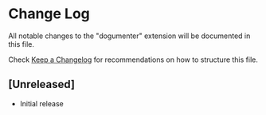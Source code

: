# Change Log

All notable changes to the "dogumenter" extension will be documented in this file.

Check [Keep a Changelog](http://keepachangelog.com/) for recommendations on how to structure this file.

## [Unreleased]

- Initial release